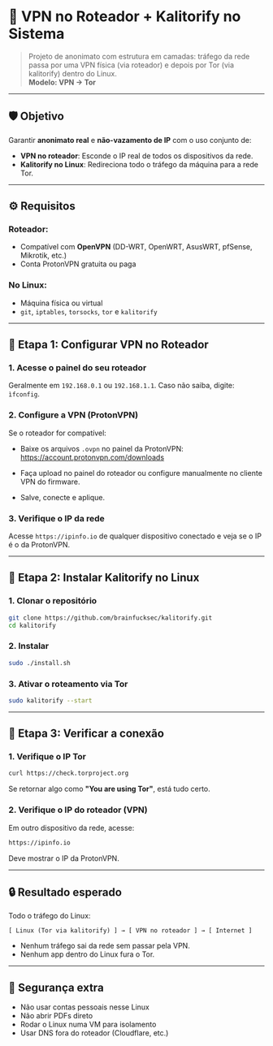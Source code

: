 # 🧅 VPN no Roteador + Kalitorify no Sistema

> Projeto de anonimato com estrutura em camadas: tráfego da rede passa por uma VPN física (via roteador) e depois por Tor (via kalitorify) dentro do Linux.  
> **Modelo: VPN → Tor**

---

## 🛡️ Objetivo

Garantir **anonimato real** e **não-vazamento de IP** com o uso conjunto de:

- **VPN no roteador**: Esconde o IP real de todos os dispositivos da rede.
- **Kalitorify no Linux**: Redireciona todo o tráfego da máquina para a rede Tor.

---

## ⚙️ Requisitos

### Roteador:
- Compatível com **OpenVPN** (DD-WRT, OpenWRT, AsusWRT, pfSense, Mikrotik, etc.)
- Conta ProtonVPN gratuita ou paga

### No Linux:
- Máquina física ou virtual
- `git`, `iptables`, `torsocks`, `tor` e `kalitorify`

---

## 🛜 Etapa 1: Configurar VPN no Roteador

### 1. Acesse o painel do seu roteador
Geralmente em `192.168.0.1` ou `192.168.1.1`. Caso não saiba, digite: ```ìfconfig```.  

### 2. Configure a VPN (ProtonVPN)
Se o roteador for compatível:

- Baixe os arquivos `.ovpn` no painel da ProtonVPN:
  https://account.protonvpn.com/downloads

- Faça upload no painel do roteador ou configure manualmente no cliente VPN do firmware.

- Salve, conecte e aplique.

### 3. Verifique o IP da rede
Acesse `https://ipinfo.io` de qualquer dispositivo conectado e veja se o IP é o da ProtonVPN.

---

## 🧠 Etapa 2: Instalar Kalitorify no Linux

### 1. Clonar o repositório
```bash
git clone https://github.com/brainfucksec/kalitorify.git
cd kalitorify
```

### 2. Instalar
```bash
sudo ./install.sh
```

### 3. Ativar o roteamento via Tor
```bash
sudo kalitorify --start
```

---

## 🧪 Etapa 3: Verificar a conexão

### 1. Verifique o IP Tor
```bash
curl https://check.torproject.org
```

Se retornar algo como **"You are using Tor"**, está tudo certo.

### 2. Verifique o IP do roteador (VPN)
Em outro dispositivo da rede, acesse:
```bash
https://ipinfo.io
```
Deve mostrar o IP da ProtonVPN.

---

## 🔒 Resultado esperado

Todo o tráfego do Linux:
```
[ Linux (Tor via kalitorify) ] → [ VPN no roteador ] → [ Internet ]
```

- Nenhum tráfego sai da rede sem passar pela VPN.
- Nenhum app dentro do Linux fura o Tor.

---

## 🧱 Segurança extra

- Não usar contas pessoais nesse Linux
- Não abrir PDFs direto
- Rodar o Linux numa VM para isolamento
- Usar DNS fora do roteador (Cloudflare, etc.)
